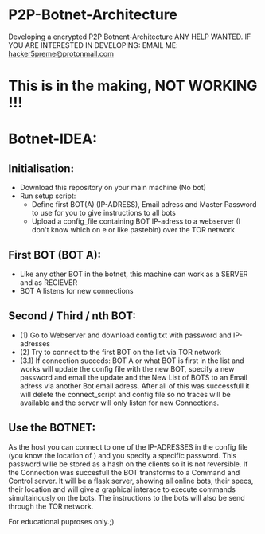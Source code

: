 # P2P-Botnet-Architecture 
Developing a encrypted P2P Botnent-Architecture 
ANY HELP WANTED. IF YOU ARE INTERESTED IN DEVELOPING:
EMAIL ME: hacker5preme@protonmail.com
# This is in the making, NOT WORKING !!!

# Botnet-IDEA:

## Initialisation:
  - Download this repository on your main machine (No bot)
  - Run setup script: 
    - Define first BOT(A) (IP-ADRESS), Email adress and Master Password to use for you to give instructions to all bots
    - Upload a config_file containing BOT IP-adress to a webserver (I don't know which on e or like pastebin) over the TOR network
## First BOT (BOT A):
  - Like any other BOT in the botnet, this machine can work as a SERVER and as RECIEVER
  - BOT A listens for new connections
## Second / Third / nth BOT:
  - (1) Go to Webserver and download config.txt with password and IP-adresses
  - (2) Try to connect to the first BOT on the list via TOR network
  - (3.1) If connection succeds: BOT A or what BOT is first in the list and works will update the config file with the new BOT, specify a new password and email the update and the New List of BOTS to an Email adress via another Bot email adress. After all of this was successfull it will delete the connect_script and config file so no traces will be available and the server will only listen for new Connections.
## Use the BOTNET:
As the host you can connect to one of the IP-ADRESSES in the config file (you know the location of ) and you specify a specific password. This password wille be stored as a hash on the clients so it is not reversible. If the Connection was succesfull the BOT transforms to a Command and Control server. It will be a flask server, showing all online bots, their specs, their location and will give a graphical interace to execute commands simultainously on the bots. The instructions to the bots will also be send through the TOR network.


For educational puproses only.;)
